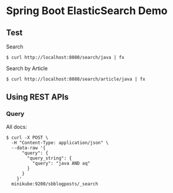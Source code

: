 # Spring Boot ElasticSearch Demo

## Test

Search

```shell
$ curl http://localhost:8080/search/java | fx
```

Search by Article

```shell
$ curl http://localhost:8080/search/article/java | fx
```

## Using REST APIs

### Query

All docs:

```shell
$ curl -X POST \
  -H "Content-Type: application/json" \
  --data-raw '{
      "query": {
        "query_string": {
          "query": "java AND aq"
        }
      }
    }'
  minikube:9200/sbblogposts/_search
```